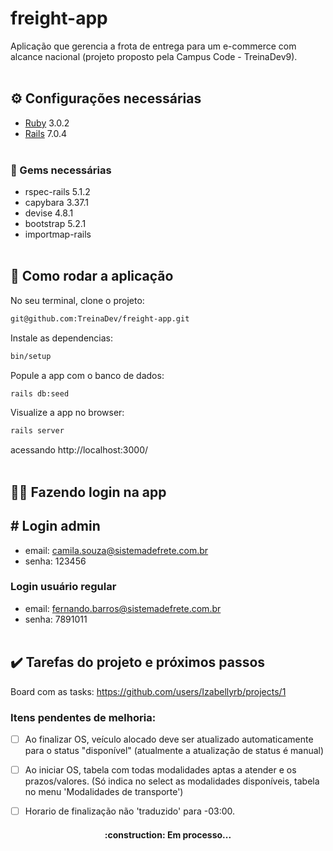 # freight-app
Aplicação que gerencia a frota de entrega para um e-commerce com alcance nacional (projeto proposto pela Campus Code - TreinaDev9).
<br><br>

## ⚙ Configurações necessárias
- [Ruby](https://www.ruby-lang.org/en/documentation/installation/) 3.0.2 
- [Rails](https://guides.rubyonrails.org/getting_started.html) 7.0.4 
<br><br>


### 💎 Gems necessárias
- rspec-rails 5.1.2
- capybara 3.37.1
- devise 4.8.1
- bootstrap 5.2.1
- importmap-rails
<br><br>

## 🚀 Como rodar a aplicação
No seu terminal, clone o projeto:
```sh
git@github.com:TreinaDev/freight-app.git
```

Instale as dependencias:
```sh
bin/setup
```

Popule a app com o banco de dados:
```sh
rails db:seed
```

Visualize a app no browser:
```sh
rails server
```
acessando http://localhost:3000/
<br><br>


## 👩‍💻 Fazendo login na app
##  # Login admin 
- email: camila.souza@sistemadefrete.com.br
- senha: 123456 <br>
  
### Login usuário regular
- email: fernando.barros@sistemadefrete.com.br
- senha: 7891011
<br><br>

## ✔️ Tarefas do projeto e próximos passos
Board com as tasks: https://github.com/users/Izabellyrb/projects/1
<br>


### Itens pendentes de melhoria:
- [ ]  Ao finalizar OS, veículo alocado deve ser atualizado automaticamente para o status "disponível" (atualmente a atualização de status é manual)
- [ ] Ao iniciar OS, tabela com todas modalidades aptas a atender e os prazos/valores. (Só indica no select as modalidades disponíveis, tabela no menu 'Modalidades de transporte')
- [ ] Horario de finalização não 'traduzido' para -03:00.


<h4 align="center">
:construction: Em processo...
</h4>
